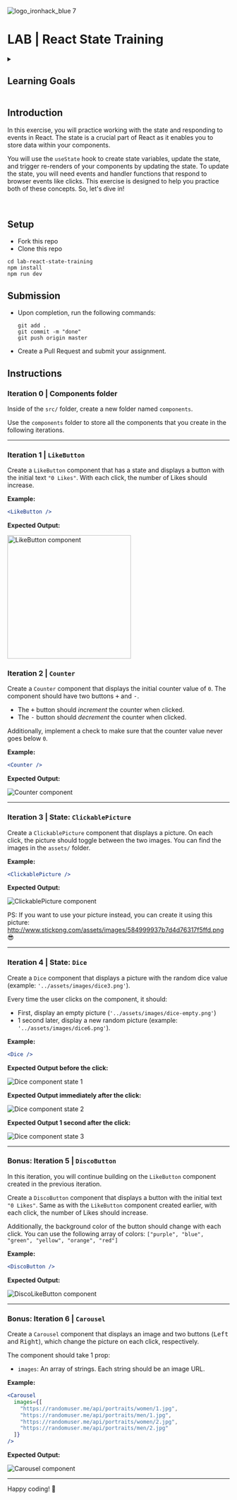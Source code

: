 ![logo_ironhack_blue 7](https://user-images.githubusercontent.com/23629340/40541063-a07a0a8a-601a-11e8-91b5-2f13e4e6b441.png)

# LAB | React State Training

<details>
  <summary>
   <h2>Learning Goals</h2>
  </summary>

  This exercise allows you to practice and apply the concepts and techniques taught in class. 

  Upon completion of this exercise, you will be able to:

  - Use the `useState` hook to create state variables and add state to React components.
  - Use state variable setter functions to update state and trigger component re-render.
  - Create event handler functions to handle user interactions and browser events.

  <br>
  <hr> 

</details>

## Introduction

In this exercise, you will practice working with the state and responding to events in React. The state is a crucial part of React as it enables you to store data within your components. 

You will use the `useState` hook to create state variables, update the state, and trigger re-renders of your components by updating the state. To update the state, you will need events and handler functions that respond to browser events like clicks. This exercise is designed to help you practice both of these concepts. So, let's dive in!



<br>



## Setup

- Fork this repo
- Clone this repo

```shell
cd lab-react-state-training
npm install
npm run dev
```



## Submission

- Upon completion, run the following commands:

  ```
  git add .
  git commit -m "done"
  git push origin master
  ```

- Create a Pull Request and submit your assignment.

  

## Instructions



### Iteration 0 | Components folder

Inside of the `src/` folder, create a new folder named `components`. 

Use the `components` folder to store all the components that you create in the following iterations.



----

### Iteration 1 | `LikeButton`

Create a `LikeButton` component that has a state and displays a button with the initial text `"0 Likes"`. With each click, the number of Likes should increase.

**Example:**

```jsx
<LikeButton />
```

**Expected Output:**

<img src="https://education-team-2020.s3.eu-west-1.amazonaws.com/web-dev/labs/react-training/08-like-button-basic.gif" alt="LikeButton component" width="280"/>



### Iteration 2 | `Counter`

Create a `Counter` component that displays the initial counter value of `0`. The component should have two buttons <kbd>+</kbd> and <kbd>-</kbd>.

- The <kbd>+</kbd> button should *increment* the counter when clicked.
- The <kbd>-</kbd> button should *decrement* the counter when clicked.

Additionally, implement a check to make sure that the counter value never goes below `0`.

**Example:**

```jsx
<Counter />
```

**Expected Output:**

![Counter component](https://education-team-2020.s3.eu-west-1.amazonaws.com/web-dev/labs/react-training/00-counter.gif)





----

### Iteration 3 | State: `ClickablePicture`

Create a `ClickablePicture` component that displays a picture. On each click, the picture should toggle between the two images. You can find the images in the `assets/` folder.

**Example:**

```jsx
<ClickablePicture />
```

**Expected Output:**

![ClickablePicture component](https://education-team-2020.s3.eu-west-1.amazonaws.com/web-dev/labs/react-training/09-clickable-pic.gif)

PS: If you want to use your picture instead, you can create it using this picture: http://www.stickpng.com/assets/images/584999937b7d4d76317f5ffd.png 😎



----



### Iteration 4 | State: `Dice`

Create a `Dice` component that displays a picture with the random dice value (example: `'../assets/images/dice3.png'`).

Every time the user clicks on the component, it should:

- First, display an empty picture (`'../assets/images/dice-empty.png'`)
- 1 second later, display a new random picture (example: `'../assets/images/dice6.png'`).

**Example:**

```jsx
<Dice />
```

**Expected Output before the click:**

![Dice component state 1](https://education-team-2020.s3.eu-west-1.amazonaws.com/web-dev/labs/react-training/10-dice-01.png)

**Expected Output immediately after the click:**

![Dice component state 2](https://education-team-2020.s3.eu-west-1.amazonaws.com/web-dev/labs/react-training/10-dice-02.png)

**Expected Output 1 second after the click:**

![Dice component state 3](https://education-team-2020.s3.eu-west-1.amazonaws.com/web-dev/labs/react-training/10-dice-03.png)



----

### Bonus: Iteration 5 | `DiscoButton`

In this iteration, you will continue building on the `LikeButton` component created in the previous iteration.

Create a `DiscoButton` component that displays a button with the initial text `"0 Likes"`. Same as with the `LikeButton` component created earlier, with each click, the number of Likes should increase.



Additionally, the background color of the button should change with each click. You can use the following array of colors: `["purple", "blue", "green", "yellow", "orange", "red"]`

**Example:**

```jsx
<DiscoButton />
```

**Expected Output:**

![DiscoLikeButton component](https://education-team-2020.s3.eu-west-1.amazonaws.com/web-dev/labs/react-training/08-like-button.gif)





----

### Bonus: Iteration 6 | `Carousel`

Create a `Carousel` component that displays an image and two buttons (<kbd>Left</kbd> and <kbd>Right</kbd>), which change the picture on each click, respectively.

The component should take 1 prop:

- `images`: An array of strings. Each string should be an image URL.

**Example:**

```jsx
<Carousel
  images={[
    "https://randomuser.me/api/portraits/women/1.jpg",
    "https://randomuser.me/api/portraits/men/1.jpg",
    "https://randomuser.me/api/portraits/women/2.jpg",
    "https://randomuser.me/api/portraits/men/2.jpg"
  ]}
/>
```



**Expected Output:**

![Carousel component](https://education-team-2020.s3.eu-west-1.amazonaws.com/web-dev/labs/react-training/11-carousel.gif)



----



Happy coding! :blue_heart:
